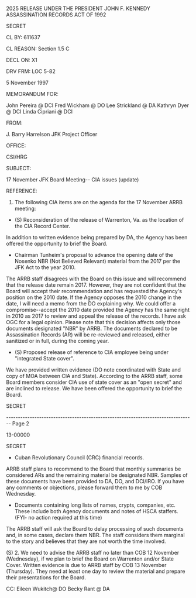 2025 RELEASE UNDER THE PRESIDENT JOHN F. KENNEDY ASSASSINATION RECORDS ACT OF 1992

SECRET

CL BY: 611637

CL REASON: Section 1.5 C

DECL ON: X1

DRV FRM: LOC 5-82

5 November 1997

MEMORANDUM FOR:

John Pereira @ DCI
Fred Wickham @ DO
Lee Strickland @ DA
Kathryn Dyer @ DCI
Linda Cipriani @ DCI

FROM:

J. Barry Harrelson
JFK Project Officer

OFFICE:

CSI/HRG

SUBJECT:

17 November JFK Board Meeting-- CIA issues (update)

REFERENCE:

1. The following CIA items are on the agenda for the 17 November ARRB meeting:

*   (S) Reconsideration of the release of Warrenton, Va. as the location of the CIA Record Center.

In addition to written evidence being prepared by DA, the Agency has been offered the opportunity to brief the Board.

*   Chairman Tunheim's proposal to advance the opening date of the Nosenko NBR (Not Believed Relevant) material from the 2017 per the JFK Act to the year 2010.

The ARRB staff disagrees with the Board on this issue and will recommend that the release date remain 2017. However, they are not confident that the Board will accept their recommendation and has requested the Agency's position on the 2010 date. If the Agency opposes the 2010 change in the date, I will need a memo from the DO explaining why. We could offer a compromise--accept the 2010 date provided the Agency has the same right in 2010 as 2017 to review and appeal the release of the records. I have ask OGC for a legal opinion. Please note that this decision affects only those documents designated "NBR" by ARRB. The documents declared to be Assassination Records (AR) will be re-reviewed and released, either sanitized or in full, during the coming year.

*   (S) Proposed release of reference to CIA employee being under "integrated State cover".

We have provided written evidence (DO note coordinated with State and copy of MOA between CIA and State). According to the ARRB staff, some Board members consider CIA use of state cover as an "open secret" and are inclined to release. We have been offered the opportunity to brief the Board.

SECRET


-------------------------------------------------------------------------------- Page 2

13-00000

SECRET

*   Cuban Revolutionary Council (CRC) financial records.

ARRB staff plans to recommend to the Board that monthly summaries be considered ARs and the remaining material be designated NBR. Samples of these documents have been provided to DA, DO, and DCI/IRO. If you have any comments or objections, please forward them to me by COB Wednesday.

*   Documents containing long lists of names, crypts, companies, etc. These include both Agency documents and notes of HSCA staffers. (FYI- no action required at this time)

The ARRB staff will ask the Board to delay processing of such documents and, in some cases, declare them NBR. The staff considers them marginal to the story and believes that they are not worth the time involved.

(S) 2. We need to advise the ARRB staff no later than COB 12 November (Wednesday), if we plan to brief the Board on Warrenton and/or State Cover. Written evidence is due to ARRB staff by COB 13 November (Thursday). They need at least one day to review the material and prepare their presentations for the Board.

CC: Eileen Wukitch@ DO
Becky Rant @ DA
